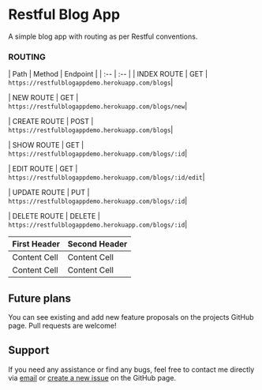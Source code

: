 # Restful Blog App

A simple blog app with routing as per Restful conventions.


### ROUTING

| Path | Method | Endpoint |
| :-- | :-- |
| INDEX ROUTE | GET | `https://restfulblogappdemo.herokuapp.com/blogs`|

| NEW ROUTE | GET | `https://restfulblogappdemo.herokuapp.com/blogs/new`|

| CREATE ROUTE | POST | `https://restfulblogappdemo.herokuapp.com/blogs`|

| SHOW ROUTE | GET | `https://restfulblogappdemo.herokuapp.com/blogs/:id`|

| EDIT ROUTE | GET | `https://restfulblogappdemo.herokuapp.com/blogs/:id/edit`|

| UPDATE ROUTE | PUT | `https://restfulblogappdemo.herokuapp.com/blogs/:id`|

| DELETE ROUTE | DELETE | `https://restfulblogappdemo.herokuapp.com/blogs/:id`|

| First Header  | Second Header |
| ------------- | ------------- |
| Content Cell  | Content Cell  |
| Content Cell  | Content Cell  |


## Future plans  

You can see existing and add new feature proposals on the projects GitHub page.
Pull requests are welcome!

## Support  

If you need any assistance or find any bugs, feel free to contact me directly via [email](mailto:himansh.jain1997@gmail.com) or [create a new issue](https://github.com/bugsnotfound/Restful-Blog-App/issues) on the GitHub page.
